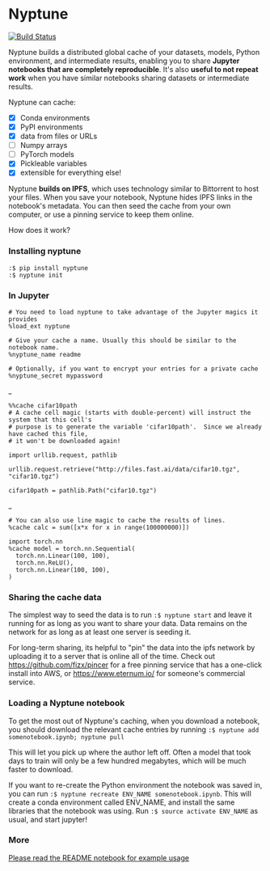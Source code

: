 # Nyptune

[![Build Status](https://travis-ci.org/fizx/nyptune.svg?branch=master)](https://travis-ci.org/fizx/nyptune)

Nyptune builds a distributed global cache of your datasets, models, Python environment, and intermediate results, enabling you to share **Jupyter notebooks that are completely reproducible**.  It's also **useful to not repeat work** when you have similar notebooks sharing datasets or intermediate results.

Nyptune can cache:

- [x] Conda environments
- [x]  PyPI environments
- [x]  data from files or URLs
- [ ] Numpy arrays
- [ ] PyTorch models
- [x] Pickleable variables
- [x] extensible for everything else!

Nyptune **builds on IPFS**, which uses technology similar to Bittorrent to host your files.  When you save your notebook, Nyptune hides IPFS links in the notebook's metadata.  You can then seed the cache from your own computer, or use a pinning service to keep them online.

How does it work?

### Installing nyptune

    :$ pip install nyptune
    :$ nyptune init

### In Jupyter

    # You need to load nyptune to take advantage of the Jupyter magics it provides
    %load_ext nyptune
    
    # Give your cache a name. Usually this should be similar to the notebook name.
    %nyptune_name readme
    
    # Optionally, if you want to encrypt your entries for a private cache
    %nyptune_secret mypassword

_

    %%cache cifar10path
    # A cache cell magic (starts with double-percent) will instruct the system that this cell's 
    # purpose is to generate the variable 'cifar10path'.  Since we already have cached this file,
    # it won't be downloaded again!
    
    import urllib.request, pathlib
    
    urllib.request.retrieve("http://files.fast.ai/data/cifar10.tgz", "cifar10.tgz")
    
    cifar10path = pathlib.Path("cifar10.tgz")
_

    # You can also use line magic to cache the results of lines.
    %cache calc = sum([x*x for x in range(100000000)])

    import torch.nn
    %cache model = torch.nn.Sequential(
      torch.nn.Linear(100, 100),
      torch.nn.ReLU(),
      torch.nn.Linear(100, 100),
    )

### Sharing the cache data

The simplest way to seed the data is to run `:$ nyptune start` and leave it running for as long as you want to share your data.  Data remains on the network for as long as at least one server is seeding it.

For long-term sharing, its helpful to "pin" the data into the ipfs network by uploading it to a server that is online all of the time.  Check out https://github.com/fizx/pincer for a free pinning service that has a one-click install into AWS, or https://www.eternum.io/ for someone's commercial service.

### Loading a Nyptune notebook

To get the most out of Nyptune's caching, when you download a notebook, you should download the relevant cache entries by running `:$ nyptune add somenotebook.ipynb; nyptune pull`

This will let you pick up where the author left off.  Often a model that took days to train will only be a few hundred megabytes, which will be much faster to download.

If you want to re-create the Python environment the notebook was saved in, you can run `:$ nyptune recreate ENV_NAME somenotebook.ipynb`.  This will create a conda environment called ENV_NAME, and install the same libraries that the notebook was using.  Run `:$ source activate ENV_NAME` as usual, and start jupyter!

### More

[Please read the README notebook for example usage](README.ipynb)

